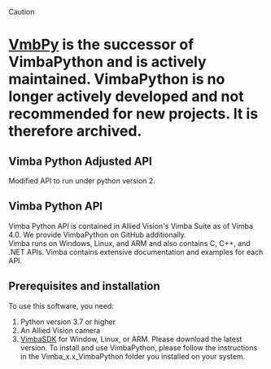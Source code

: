 ﻿> [!CAUTION]
> # [VmbPy](https://github.com/alliedvision/VmbPy) is the successor of VimbaPython and is actively maintained. VimbaPython is no longer actively developed and not recommended for new projects. It is therefore archived.

## Vimba Python Adjusted API
Modified API to run under python version 2.

## Vimba Python API
Vimba Python API is contained in Allied Vision's Vimba Suite as of Vimba 4.0. We provide VimbaPython on GitHub additionally.   
Vimba runs on Windows, Linux, and ARM and also contains C, C++, and .NET APIs. Vimba contains extensive documentation and examples for each API.

## Prerequisites and installation
To use this software, you need:

1. Python version 3.7 or higher
2. An Allied Vision camera
3. [VimbaSDK](https://www.alliedvision.com/en/products/software.html) for Window, Linux, or ARM. Please download the latest version. To install and use VimbaPython, please follow the instructions in the Vimba_x.x_VimbaPython folder you installed on your system.



        



